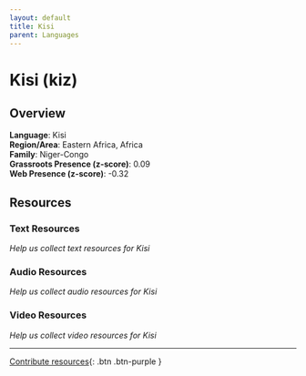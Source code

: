 ```yaml
---
layout: default
title: Kisi
parent: Languages
---
```


# Kisi (kiz)

## Overview

**Language**: Kisi  
**Region/Area**: Eastern Africa, Africa  
**Family**: Niger-Congo  
**Grassroots Presence (z-score)**: 0.09  
**Web Presence (z-score)**: -0.32  

## Resources

### Text Resources
*Help us collect text resources for Kisi*

### Audio Resources
*Help us collect audio resources for Kisi*

### Video Resources
*Help us collect video resources for Kisi*

---

[Contribute resources](https://forms.office.com/e/1SfLJx3u1r){: .btn .btn-purple }
